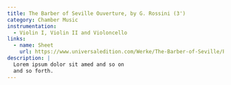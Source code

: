 ```yaml
---
title: The Barber of Seville Ouverture, by G. Rossini (3')
category: Chamber Music
instrumentation:
  - Violin I, Violin II and Violoncello
links:
  - name: Sheet
    url: https://www.universaledition.com/Werke/The-Barber-of-Seville/P0309378
description: |
  Lorem ipsum dolor sit amed and so on
  and so forth.
---
```

